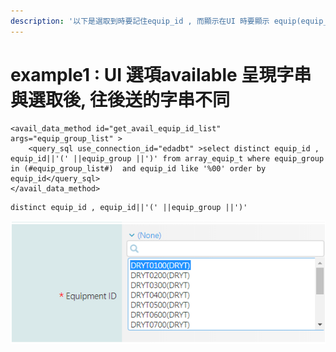 ```yaml
---
description: '以下是選取到時要記住equip_id , 而顯示在UI 時要顯示 equip(equip_group)'
---
```


# example1 : UI 選項available 呈現字串與選取後, 往後送的字串不同

```markup
<avail_data_method id="get_avail_equip_id_list"  args="equip_group_list" >
    <query_sql use_connection_id="edadbt" >select distinct equip_id , equip_id||'(' ||equip_group ||')' from array_equip_t where equip_group in (#equip_group_list#)  and equip_id like '%00' order by equip_id</query_sql>
</avail_data_method>
```



```markup
distinct equip_id , equip_id||'(' ||equip_group ||')'
```

![UI &#x5448;&#x73FE;&#x756B;&#x9762;](../.gitbook/assets/image-1.png)

